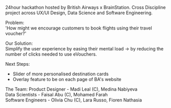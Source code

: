24hour hackathon hosted by British Airways x BrainStation.
Cross Discipline project across UX/UI Design, Data Science and Software Engineering.

Problem:  
'How might we encourage customers to book flights using their travel voucher?'

Our Solution:  
Simplify the user experience by easing their mental load -> by reducing the number of clicks needed to use eVouchers.


Next Steps:  
- Slider of more personalised destination cards
- Overlay feature to be on each page of BA's website

The Team:
Product Designer - Madi Leal (C), Medina Nabiyeva                                                                          
Data Scientists - Faisal Abu (C), Mohamed Farah  
Software Engineers - Olivia Chu (C), Lara Russo, Fioren Nathasia
